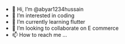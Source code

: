 - 👋 Hi, I’m @abyar1234hussain
- 👀 I’m interested in coding
- 🌱 I’m currently learning flutter
- 💞️ I’m looking to collaborate on E commerce
- 📫 How to reach me ...

<!---
abyar1234hussain/abyar1234hussain is a ✨ special ✨ repository because its `README.md` (this file) appears on your GitHub profile.
You can click the Preview link to take a look at your changes.
--->

